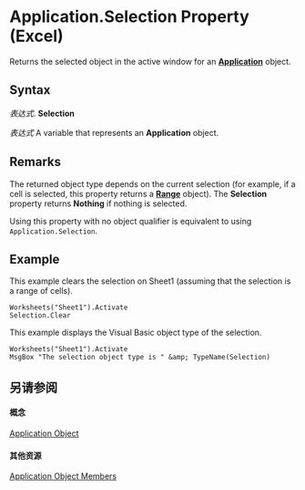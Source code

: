 
# Application.Selection Property (Excel)

Returns the selected object in the active window for an  **[Application](19b73597-5cf9-4f56-8227-b5211f657f6f.md)** object.


## Syntax

 _表达式_. **Selection**

 _表达式_ A variable that represents an **Application** object.


## Remarks

The returned object type depends on the current selection (for example, if a cell is selected, this property returns a  **[Range](b8207778-0dcc-4570-1234-f130532cc8cd.md)** object). The **Selection** property returns **Nothing** if nothing is selected.

Using this property with no object qualifier is equivalent to using  `Application.Selection`.


## Example

This example clears the selection on Sheet1 (assuming that the selection is a range of cells).


```
Worksheets("Sheet1").Activate 
Selection.Clear
```

This example displays the Visual Basic object type of the selection.




```
Worksheets("Sheet1").Activate 
MsgBox "The selection object type is " &amp; TypeName(Selection)
```


## 另请参阅


#### 概念


[Application Object](19b73597-5cf9-4f56-8227-b5211f657f6f.md)
#### 其他资源


[Application Object Members](http://msdn.microsoft.com/library/4cb9ca42-8d07-cc9c-2d80-4eb9a5921e1e%28Office.15%29.aspx)
